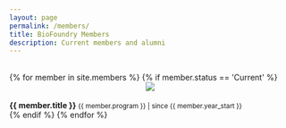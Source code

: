 ```yaml
---
layout: page
permalink: /members/
title: BioFoundry Members
description: Current members and alumni
---
```


<!-- <link rel="stylesheet" href="{{ '/assets/css/members.css' | prepend: site.baseurl | prepend: site.url }}"> -->

<br>
<div class="container">
	<!-- <div class="row"> -->
	{% for member in site.members %}
	{% if member.status == 'Current' %}
	<div class="col-md-3 col-sm-6 member-block">
	<div class= "pop-block" title="Dismissible popover" data-toggle="popover" data-trigger="focus" tabindex="0" data-placement = "bottom"  data-content="{{member.program}}">
	            <center><img src="{{ member.img | prepend: site.baseurl | prepend: site.url }}" class = "member-img"></center>
	</div>
	            <br>
	            <div class= "member-spacer">
	            <b> {{ member.title }} </b> 
	            <small>{{ member.program }} | since {{ member.year_start }} </small>
	            </div>
	</div>
	{% endif %}
	{% endfor %}
	<!-- </div> -->
</div>


<br>
<script src="https://ajax.googleapis.com/ajax/libs/jquery/3.2.1/jquery.min.js"></script>
  <script src="https://maxcdn.bootstrapcdn.com/bootstrap/3.3.7/js/bootstrap.min.js"></script>
<script>
$(document).ready(function(){
    $('[data-toggle="popover"]').popover();   
});
</script>